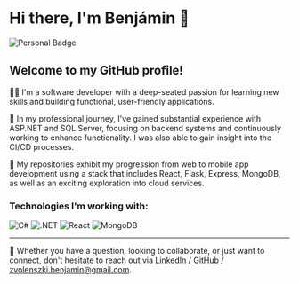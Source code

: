 # Hi there, I'm Benjámin 👋

![Personal Badge](https://img.shields.io/badge/Backend-Web_Developer-7DF9FF?style=for-the-badge&logo=dotnet&logoColor=white)

## Welcome to my GitHub profile!

👨‍💻 I'm a software developer with a deep-seated passion for learning new skills and building functional, user-friendly applications.

💼 In my professional journey, I've gained substantial experience with ASP.NET and SQL Server, focusing on backend systems and continuously working to enhance functionality. I was also able to gain insight into the CI/CD processes.

🧰 My repositories exhibit my progression from web to mobile app development using a stack that includes React, Flask, Express, MongoDB, as well as an exciting exploration into cloud services.

### Technologies I'm working with:

![C#](https://img.shields.io/badge/-CSharp-239120?style=for-the-badge&logo=c-sharp&logoColor=white)
![.NET](https://img.shields.io/badge/-.NET-5C2D91?style=for-the-badge&logo=.net&logoColor=white)
![React](https://img.shields.io/badge/-React-61DAFB?style=for-the-badge&logo=react&logoColor=white)
![MongoDB](https://img.shields.io/badge/-MongoDB-47A248?style=for-the-badge&logo=mongodb&logoColor=white)

---

💌 Whether you have a question, looking to collaborate, or just want to connect, don't hesitate to reach out via [LinkedIn](https://www.linkedin.com/in/bzvolenszki) / [GitHub](https://github.com/bzvol) / <zvolenszki.benjamin@gmail.com>.
